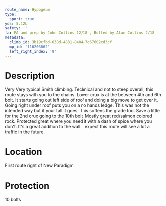 ```yaml
---
route_name: Hypogeum
type:
  sport: true
yds: 5.12b
safety: ''
fa: FA and prep by John Collins 12/18 , Bolted by Alan Collins 2/18
metadata:
  climb_id: 3b19cfbd-638d-4831-8404-7d67602cd3cf
  mp_id: '116203862'
  left_right_index: '9'
---
```

# Description
Very Very typical Smith climbing. Technical and not to steep overall, this route stays with you to the chains. Lower crux is at the between 4th and 6th bolt. It starts going out left side of roof and doing a big move to get over it. Going right under roof puts you on a no hands ledge. This was not the intended way but if your tall it goes. This softens the grade too. Save a little for the 2nd crux going to the 10th bolt. Mostly great red/salmon colored rock. Protected great where you need it with a dash of spice where you don't. It's a great addition to the wall. I expect this route will see a lot a traffic in the future.

# Location
First route right of New Paradigm

# Protection
10 bolts
